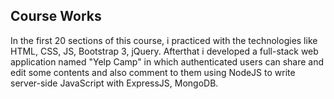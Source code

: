 ## Course Works

In the first 20 sections of this  course, i practiced with the technologies like HTML, CSS, JS, Bootstrap 3, jQuery. Afterthat i 
developed a full-stack web application named "Yelp Camp" in which authenticated users can share and edit some contents and also comment to them using NodeJS to write server-side JavaScript with ExpressJS, MongoDB. 

